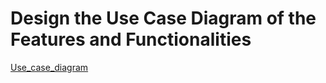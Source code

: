 # Design the Use Case Diagram of the Features and Functionalities

[Use_case_diagram](https://drive.google.com/file/d/1t0gunq-9WfAhBg5tbQOlXZmy8hFkpkFg/view?usp=sharing)
